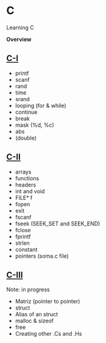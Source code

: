 # C
Learning C

**Overview**

## [C-I](https://github.com/RicardoOno/C/tree/master/C-I)

- printf
- scanf
- rand
- time
- srand
- looping (for & while)
- continue
- break
- mask (%d, %c)
- abs
- (double)

## [C-II](https://github.com/RicardoOno/C/tree/master/C-II)

- arrays
- functions
- headers
- int and void
- FILE* f
- fopen
- exit
- fscanf
- fseek (SEEK_SET and SEEK_END)
- fclose
- fprintf
- strlen
- constant
- pointers (soma.c file)

## [C-III](https://github.com/RicardoOno/C/tree/master/C-III)

Note: in progress

- Matriz (pointer to pointer)
- struct
- Alias of an struct
- malloc & sizeof
- free
- Creating other .Cs and .Hs
